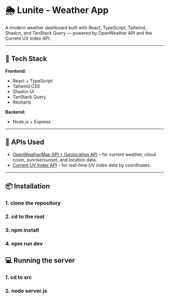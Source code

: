 # 🌦️ Lunite - Weather App

A modern weather dashboard built with React, TypeScript, Tailwind, Shadcn, and TanStack Query — powered by OpenWeather API and the Current UV Index API.

---

## 🔧 Tech Stack

**Frontend:**

- React + TypeScript
- Tailwind CSS
- Shadcn UI
- TanStack Query
- Recharts

**Backend:**
- Node.js + Express

---

## 📡 APIs Used

- [OpenWeatherMap API + Geolocation API](https://openweathermap.org/api) – for current weather, cloud cover, sunrise/sunset, and location data.
- [Current UV Index API](https://currentuvindex.com) – for real-time UV index data by coordinates.

---

## 📦 Installation

### 1. clone the repository

### 2. cd to the root

### 3. npm install

### 4. npm run dev

## 💻 Running the server

### 1. cd to src

### 2. node server.js
